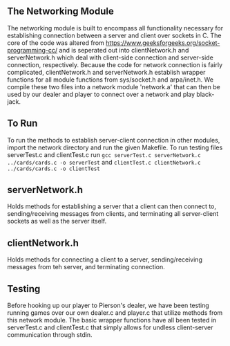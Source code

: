 ## The Networking Module
The networking module is built to encompass all functionality necessary for establishing connection between a server and client over sockets in C. 
The core of the code was altered from https://www.geeksforgeeks.org/socket-programming-cc/ and is seperated out into clientNetwork.h and serverNetwork.h which 
deal with client-side connection and server-side connection, respectively. Because the code for network connection is fairly complicated, clientNetwork.h and 
serverNetwork.h establish wrapper functions for all module functions from sys/socket.h and arpa/inet.h. We compile these two files into a network module 'network.a'
that can then be used by our dealer and player to connect over a network and play black-jack. 

## To Run 
To run the methods to establish server-client connection in other modules, import the network directory and run the given Makefile. 
To run testing files serverTest.c and clientTest.c run `gcc serverTest.c serverNetwork.c ../cards/cards.c -o serverTest` and `clientTest.c clientNetwork.c ../cards/cards.c -o clientTest`

## serverNetwork.h
Holds methods for establishing a server that a client can then connect to, sending/receiving messages from clients, and terminating all server-client sockets as well as
the server itself. 

## clientNetwork.h
Holds methods for connecting a client to a server, sending/receiving messages from teh server, and terminating connection. 

## Testing
Before hooking up our player to Pierson's dealer, we have been testing running games over our own dealer.c and player.c that utilize methods from this network module. The basic wrapper functions have all been tested in serverTest.c and clientTest.c that simply allows for undless client-server communication through stdin. 